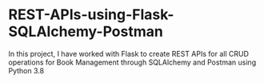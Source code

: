 # REST-APIs-using-Flask-SQLAlchemy-Postman
In this project, I have worked with Flask to create REST APIs for all CRUD operations for Book Management through SQLAlchemy and Postman using Python 3.8
